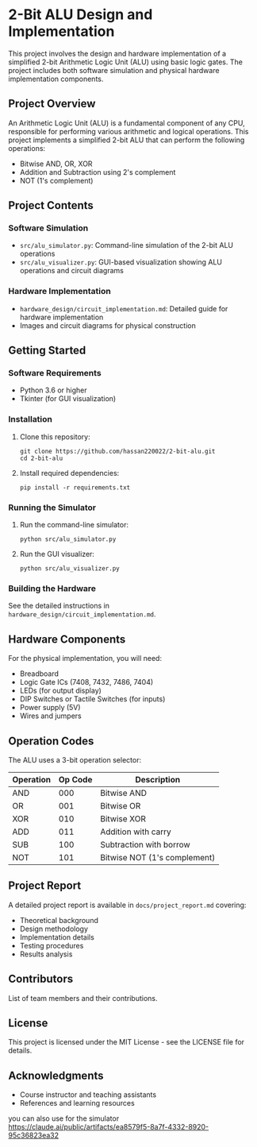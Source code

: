 # 2-Bit ALU Design and Implementation

This project involves the design and hardware implementation of a simplified 2-bit Arithmetic Logic Unit (ALU) using basic logic gates. The project includes both software simulation and physical hardware implementation components.

## Project Overview

An Arithmetic Logic Unit (ALU) is a fundamental component of any CPU, responsible for performing various arithmetic and logical operations. This project implements a simplified 2-bit ALU that can perform the following operations:

- Bitwise AND, OR, XOR
- Addition and Subtraction using 2's complement
- NOT (1's complement)

## Project Contents

### Software Simulation

- `src/alu_simulator.py`: Command-line simulation of the 2-bit ALU operations
- `src/alu_visualizer.py`: GUI-based visualization showing ALU operations and circuit diagrams

### Hardware Implementation

- `hardware_design/circuit_implementation.md`: Detailed guide for hardware implementation
- Images and circuit diagrams for physical construction

## Getting Started

### Software Requirements

- Python 3.6 or higher
- Tkinter (for GUI visualization)

### Installation

1. Clone this repository:
   ```
   git clone https://github.com/hassan220022/2-bit-alu.git
   cd 2-bit-alu
   ```

2. Install required dependencies:
   ```
   pip install -r requirements.txt
   ```

### Running the Simulator

1. Run the command-line simulator:
   ```
   python src/alu_simulator.py
   ```

2. Run the GUI visualizer:
   ```
   python src/alu_visualizer.py
   ```

### Building the Hardware

See the detailed instructions in `hardware_design/circuit_implementation.md`.

## Hardware Components

For the physical implementation, you will need:

- Breadboard
- Logic Gate ICs (7408, 7432, 7486, 7404)
- LEDs (for output display)
- DIP Switches or Tactile Switches (for inputs)
- Power supply (5V)
- Wires and jumpers

## Operation Codes

The ALU uses a 3-bit operation selector:

| Operation | Op Code | Description |
|-----------|---------|-------------|
| AND       | 000     | Bitwise AND |
| OR        | 001     | Bitwise OR  |
| XOR       | 010     | Bitwise XOR |
| ADD       | 011     | Addition with carry |
| SUB       | 100     | Subtraction with borrow |
| NOT       | 101     | Bitwise NOT (1's complement) |

## Project Report

A detailed project report is available in `docs/project_report.md` covering:
- Theoretical background
- Design methodology
- Implementation details
- Testing procedures
- Results analysis

## Contributors

List of team members and their contributions.

## License

This project is licensed under the MIT License - see the LICENSE file for details.

## Acknowledgments

- Course instructor and teaching assistants
- References and learning resources


you can also use for the simulator https://claude.ai/public/artifacts/ea8579f5-8a7f-4332-8920-95c36823ea32